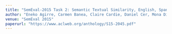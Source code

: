 ```yaml
---
title: "SemEval-2015 Task 2: Semantic Textual Similarity, English, Spanish and Pilot on Interpretability"
author: "Eneko Agirre, Carmen Banea, Claire Cardie, Daniel Cer, Mona Diab, Aitor Gonzalez-Agirre, Weiwei Guo, Iigo Lopez-Gazpio, Montse Maritxalar, Rada Mihalcea, German Rigau"
venue: "SemEval 2015"
paperurl: "https://www.aclweb.org/anthology/S15-2045.pdf"
---
```



